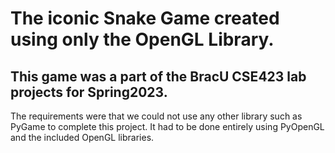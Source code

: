 # The iconic Snake Game created using only the OpenGL Library.
## This game was a part of the BracU CSE423 lab projects for Spring2023.
The requirements were that we could not use any other library such as PyGame to complete this project.
It had to be done entirely using PyOpenGL and the included OpenGL libraries.
